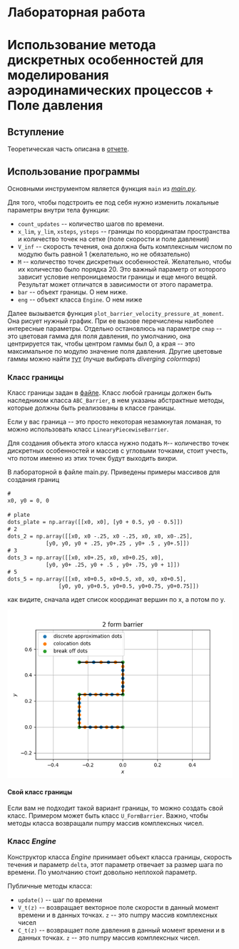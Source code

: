 # Лабораторная работа
# Использование метода дискретных особенностей для моделирования аэродинамических процессов + Поле давления

## Вступление

Теоретическая часть описана в [отчете](/report/report.pdf).

## Использование программы

Основными инструментом является функция `main` из [*main.py*](main.py).

Для того, чтобы подстроить ее под себя нужно изменить локальные параметры внутри тела функции:

- `count_updates` -- количество шагов по времени.
- `x_lim`, `y_lim`, `xsteps`, `ysteps` -- границы по координатам пространства и количество точек на сетке (поле скорости и поле давления)
- `V_inf` -- скорость течения, она должна быть комплексным числом по модулю быть равной 1 (желательно, но не обязательно)
- `M` -- количество точек дискретных особенностей. Желательно, чтобы их количество было порядка 20. Это важный параметр от которого зависит условие непроницаемости границы и еще много вещей. Результат может отличатся в зависимости от этого параметра.
- `bar` -- объект границы. О нем ниже.
- `eng` -- объект класса `Engine`. О нем ниже

Далее вызывается функция `plot_barrier_velocity_pressure_at_moment`. Она рисует нужный график. При ее вызове перечислены наиболее интересные параметры. Отдельно остановлюсь на параметре `cmap` -- это цветовая гамма для поля давления, по умолчанию, она центрируется так, чтобы центром гаммы был 0, а края -- это максимальное по модулю значение поля давления. Другие цветовые гаммы можно найти [тут](https://matplotlib.org/stable/tutorials/colors/colormaps.html) (лучше выбирать *diverging colormaps*)


### Класс границы

Класс границы задан в [файле](/barrier.py). Класс любой границы должен быть наследником класса `ABC_Barrier`, в нем указаны абстрактные методы, которые должны быть реализованы в классе границы.


Если у вас граница -- это просто некоторая незамкнутая ломаная, то можно использовать класс `LinearyPiecewiseBarrier`.

Для создания объекта этого класса нужно подать `M`-- количество точек дискретных особенностей и массив с угловыми точками, стоит учесть, что потом именно из этих точек будут выходить вихри.

В лабораторной в файле main.py. Приведены примеры массивов для создания границ

```
#
x0, y0 = 0, 0 

# plate
dots_plate = np.array([[x0, x0], [y0 + 0.5, y0 - 0.5]])
# 2
dots_2 = np.array([[x0, x0 -.25, x0 -.25, x0, x0, x0-.25],
            [y0, y0, y0 + .25, y0+.25 , y0+ .5 , y0+.5]])
# 3
dots_3 = np.array([[x0, x0+.25, x0, x0+0.25, x0],
            [y0, y0+ .25, y0 + .5 , y0+ .75, y0 + 1]])
# 5
dots_5 = np.array([[x0, x0+0.5, x0+0.5, x0, x0, x0+0.5],
                [y0, y0, y0+0.5, y0+0.5, y0+0.75, y0+0.75]])
```

как видите, сначала идет список координат вершин по x, а потом  по y.

![barrier 2 form](/pictures/ex_2_barrier.png)



#### Свой класс границы

Если вам не подходит такой вариант границы, то можно создать свой класс. Примером может быть класс `U_FormBarrier`. Важно, чтобы методы класса возвращали numpy массив комплексных чисел.


### Класс *Engine*

Конструктор класса *Engine* принимает объект класса границы, скорость течения и параметр `delta`, этот параметр отвечает за размер шага по времени. По умолчанию стоит довольно неплохой параметр.

Публичные методы класса:
- `update()` -- шаг по времени
- `V_t(z)` -- возвращает векторное поле скорости в данный момент времени и в данных точках. `z` -- это numpy массив комплексных чисел
- `C_t(z)` -- возвращает поле давления в данный момент времени и в данных точках. `z` -- это numpy массив комплексных чисел.

